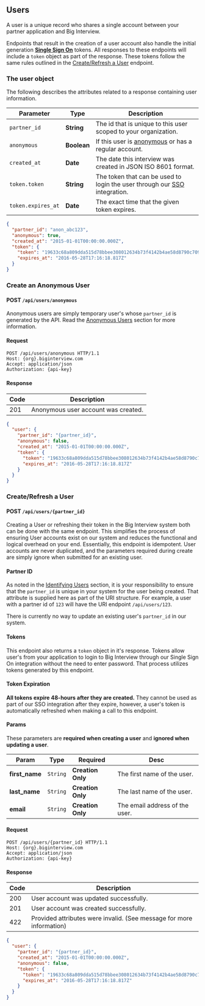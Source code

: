 ## Users

A user is a unique record who shares a single account between your partner
application and Big Interview.

Endpoints that result in the creation of a user account also handle the initial
generation [**Single Sign On**][sso] tokens. All responses to these endpoints
will include a `token` object as part of the response. These tokens follow the
same rules outlined in the [Create/Refresh a User][user-create] endpoint.

### The user object

The following describes the attributes related to a response containing user
information.

| Parameter | Type | Description |
|-----------|------|-------------|
| `partner_id` | **String** | The id that is unique to this user scoped to your organization. |
| `anonymous` | **Boolean** | If this user is [anonymous][anon] or has a regular account. |
| `created_at` | **Date** | The date this interview was created in JSON ISO 8601 format. |
| `token.token` | **String** | The token that can be used to login the user through our [SSO][sso] integration. |
| `token.expires_at` | **Date** | The exact time that the given token expires. |

```json
{
  "partner_id": "anon_abc123",
  "anonymous": true,
  "created_at": "2015-01-01T00:00:00.000Z",
  "token": {
    "token": "19633c68a809dda515d78bbee308012634b73f4142b4ae58d8790c7094c66417",
    "expires_at": "2016-05-28T17:16:18.817Z"
  }
}
```


### Create an Anonymous User

<h4 class="request-type">
  <span class="label post">POST</span>
  <code>/api/users/anonymous</code>
</h4>

Anonymous users are simply temporary user's whose `partner_id` is generated by
the API. Read the [Anonymous Users][anon] section for more information.

#### Request

```http
POST /api/users/anonymous HTTP/1.1
Host: {org}.biginterview.com
Accept: application/json
Authorization: {api-key}
```

#### Response

| Code | Description |
|------|-------------|
| 201  | Anonymous user account was created. |

```json
{
  "user": {
    "partner_id": "{partner_id}",
    "anonymous": false,
    "created_at": "2015-01-01T00:00:00.000Z",
    "token": {
      "token": "19633c68a809dda515d78bbee308012634b73f4142b4ae58d8790c7094c66417",
      "expires_at": "2016-05-28T17:16:18.817Z"
    }
  }
}
```

### Create/Refresh a User

<h4 class="request-type">
  <span class="label post">POST</span>
  <code>/api/users/{partner_id}</code>
</h4>

Creating a User or refreshing their token in the Big Interview system both
can be done with the same endpoint. This simplifies the process of ensuring User
accounts exist on our system and reduces the functional and logical overhead on
your end. Essentially, this endpoint is idempotent. User accounts are never
duplicated, and the parameters required during create are simply ignore when
submitted for an existing user.

#### Partner ID

As noted in the [Identifying Users][user-id] section, it is your responsibility
to ensure that the `partner_id` is unique in your system for the user being
created. That attribute is supplied here as part of the URI structure. For
example, a user with a partner id of `123` will have the URI endpoint
`/api/users/123`.

There is currently no way to update an existing user's `partner_id` in our
system.

#### Tokens

This endpoint also returns a `token` object in it's response. Tokens allow
user's from your application to login to Big Interview through our Single Sign
On integration without the need to enter password. That process utilizes
tokens generated by this endpoint.

#### Token Expiration

**All tokens expire 48-hours after they are created.** They cannot be used as
part of our SSO integration after they expire, however, a user's token is
automatically refreshed when making a call to this endpoint.

#### Params

<div class="alert alert-info">
  These parameters are <strong>required when creating a user</strong> and
  <strong>ignored when updating a user</strong>.
</div>

| Param | Type | Required | Desc |
|-------|------|----------|------|
| **first_name** | `String` | **Creation Only** | The first name of the user. |
| **last_name** | `String` | **Creation Only** | The last name of the user. |
| **email** | `String` | **Creation Only** | The email address of the user. |

#### Request

```http
POST /api/users/{partner_id} HTTP/1.1
Host: {org}.biginterview.com
Accept: application/json
Authorization: {api-key}
```

#### Response

| Code | Description |
|------|-------------|
| 200 | User account was updated successfully. |
| 201 | User account was created successfully. |
| 422 | Provided attributes were invalid. (See message for more information) |

```json
{
  "user": {
    "partner_id": "{partner_id}",
    "created_at": "2015-01-01T00:00:00.000Z",
    "anonymous": false,
    "token": {
      "token": "19633c68a809dda515d78bbee308012634b73f4142b4ae58d8790c7094c66417",
      "expires_at": "2016-05-28T17:16:18.817Z"
    }
  }
}
```

[anon]: #anonymous-users
[sso]: #single-sign-on
[user-id]: #user-id
[user-create]: #create-refresh-a-user
